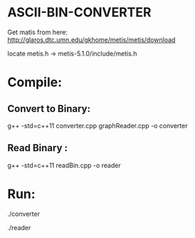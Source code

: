 # ASCII-BIN-CONVERTER



Get matis from here:
http://glaros.dtc.umn.edu/gkhome/metis/metis/download

locate metis.h -> metis-5.1.0/include/metis.h

# Compile:

## Convert to Binary:

g++ -std=c++11 converter.cpp graphReader.cpp -o converter

## Read Binary :
g++ -std=c++11 readBin.cpp -o reader

# Run:

./converter 

./reader
